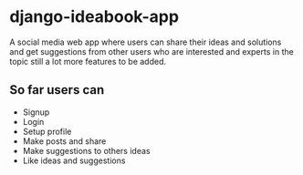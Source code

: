 # django-ideabook-app
A social media web app where users can share their ideas and solutions and get suggestions from other users who are interested and experts in the topic
still a lot more features to be added.
## So far users can
- Signup
- Login
- Setup profile
- Make posts and share
- Make suggestions to others ideas
- Like ideas and suggestions

